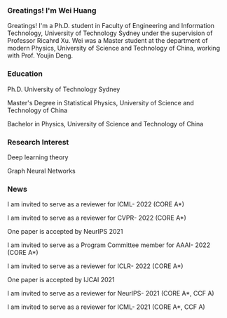 ### Greatings! I'm Wei Huang

Greatings! I'm a Ph.D. student in Faculty of Engineering and Information Technology, University of Technology Sydney under the supervision of Professor Ricahrd Xu. Wei was a Master student at the department of modern Physics, University of Science and Technology of China, working with Prof. Youjin Deng.


### Education

Ph.D. University of Technology Sydney

Master's Degree in Statistical Physics, University of Science and Technology of China

Bachelor in Physics, University of Science and Technology of China


### Research Interest

Deep learning theory

Graph Neural Networks


### News


I am invited to serve as a reviewer for ICML- 2022 (CORE A*)

I am invited to serve as a reviewer for CVPR- 2022 (CORE A*)

One paper is accepted by NeurIPS 2021

I am invited to serve as a Program Committee member for AAAI- 2022 (CORE A*) 

I am invited to serve as a reviewer for ICLR- 2022 (CORE A*) 

One paper is accepted by IJCAI 2021

I am invited to serve as a reviewer for NeurIPS- 2021 (CORE A*, CCF A) 

I am invited to serve as a reviewer for ICML- 2021 (CORE A*, CCF A) 

